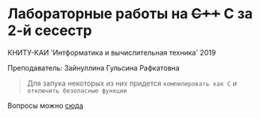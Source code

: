 # Лабораторные работы на ~~C++~~ C за 2-й сесестр
КНИТУ-КАИ 'Интформатика и вычислительная техника' 2019

Преподаватель: Зайнуллина Гульсина Рафкатовна


> Для запука некоторых из них придется `компилировать как С` и `отключить безопасные функции`


Вопросы можно [сюда](https://vk.com/airat150800)
